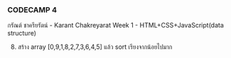 ### CODECAMP 4

กรัณต์ ชาครียรัตน์ - Karant Chakreyarat
Week 1 - HTML+CSS+JavaScript(data structure)

8. สร้าง array [0,9,1,8,2,7,3,6,4,5] แล้ว sort เรียงจากน้อยไปมาก
